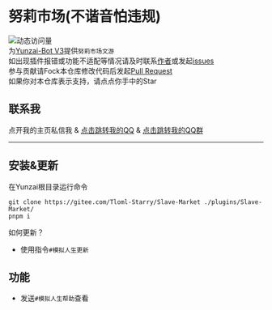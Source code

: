# 努莉市场(不谐音怕违规)
![动态访问量](https://count.kjchmc.cn/get/@sims-plugin?theme=rule34)  
为[Yunzai-Bot V3](https://gitee.com/Le-niao/Yunzai-Bot)提供`努莉市场文游`  
如出现插件报错或功能不适配等情况请及时联系[作者](https://gitee.com/Tloml-Starry)或发起[issues](https://gitee.com/Tloml-Starry/Slave-Market/issues)  
参与贡献请Fock本仓库修改代码后发起[Pull Request](https://gitee.com/Tloml-Starry/Slave-Market/pulls)  
如果你对本仓库表示支持，请点点你手中的Star
## 联系我
点开我的主页私信我
 & [点击跳转我的QQ](https://qm.qq.com/q/a55MXIlQFa)
 & [点击跳转我的QQ群](http://qm.qq.com/cgi-bin/qm/qr?_wv=1027&k=MBjLULnf3r-PjDSr1j8lTLyhjAy1Xeur&authKey=aqzhQsD0XDgBeLy5pYY3ejnsjIELm9XYjRCQUhd95HmBjf18I7wu%2BrmZwas7z3Ex&noverify=0&group_code=939882404)

---

## 安装&更新
在Yunzai根目录运行命令
```
git clone https://gitee.com/Tloml-Starry/Slave-Market ./plugins/Slave-Market/
pnpm i
```

如何更新？
 - 使用指令`#模拟人生更新`

## 功能
 - 发送`#模拟人生帮助`查看
 